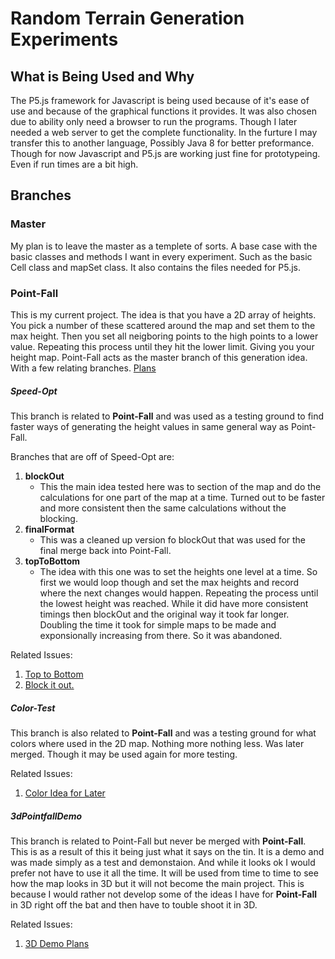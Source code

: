 # Random Terrain Generation Experiments
## What is Being Used and Why
The P5.js framework for Javascript is being used because of it's ease of use and because
of the graphical functions it provides. It was also chosen due to ability only need a
browser to run the programs. Though I later needed a web server to get the complete
functionality. In the furture I may transfer this to another language, Possibly Java 8
for better preformance. Though for now Javascript and P5.js are working just fine for
prototypeing. Even if run times are a bit high.
## Branches
### Master
My plan is to leave the master as a templete of sorts. A base case with the basic classes
and methods I want in every experiment. Such as the basic Cell class and mapSet class. It
also contains the files needed for P5.js.
### Point-Fall
This is my current project. The idea is that you have a 2D array of heights. You pick a
number of these scattered around the map and set them to the max height. Then you set all
neigboring points to the high points to a lower value. Repeating this process until they
hit the lower limit. Giving you your height map. Point-Fall acts as the master branch of
this generation idea. With a few relating branches. [Plans](#8)
##### Speed-Opt
This branch is related to **Point-Fall** and was used as a testing ground to find faster ways
of generating the height values in same general way as Point-Fall.

Branches that are off of Speed-Opt are:
1. **blockOut**
   - This the main idea tested here was to section of the map and do the calculations for one part of the map at a time. Turned out to be faster and more consistent then the same calculations without the blocking.
2. **finalFormat**
   - This was a cleaned up version fo blockOut that was used for the final merge back into Point-Fall.
3. **topToBottom**
   - The idea with this one was to set the heights one level at a time. So first we would loop though and set the max heights and record where the next changes would happen. Repeating the process until the lowest height was reached. While it did have more consistent timings then blockOut and the original way it took far longer. Doubling the time it took for simple maps to be made and exponsionally increasing from there. So it was abandoned.

Related Issues:
1. [Top to Bottom](#3)
2. [Block it out.](#2)

##### Color-Test
This branch is also related to **Point-Fall** and was a testing ground for what colors where
used in the 2D map. Nothing more nothing less. Was later merged. Though it may be used again for more testing.

Related Issues:
1. [Color Idea for Later](#4)


##### 3dPointfallDemo
This branch is related to Point-Fall but never be merged with **Point-Fall**. This is as a
result of this it being just what it says on the tin. It is a demo and was made simply as a
test and demonstaion. And while it looks ok I would prefer not have to use it all the time.
It will be used from time to time to see how the map looks in 3D but it will not become the
 main project. This is because I would rather not develop some of the ideas I have for
 **Point-Fall** in 3D right off the bat and then have to touble shoot it in 3D.

 Related Issues:
 1. [3D Demo Plans](#9)
